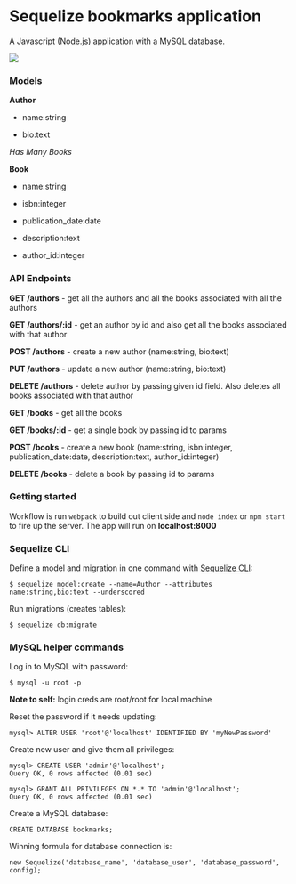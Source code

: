 # Sequelize bookmarks application

A Javascript (Node.js) application with a MySQL database.

![](http://docs.sequelizejs.com/en/v3/images/logo-small.png)

### Models

**Author**

- name:string

- bio:text

*Has Many Books*

**Book**

- name:string

- isbn:integer

- publication_date:date

- description:text

- author_id:integer

### API Endpoints

**GET /authors** - get all the authors and all the books associated with all the authors

**GET /authors/:id** - get an author by id and also get all the books associated with that author

**POST /authors** - create a new author (name:string, bio:text)

**PUT /authors** - update a new author (name:string, bio:text)

**DELETE /authors** - delete author by passing given id field. Also deletes all books associated with that author

**GET /books** - get all the books

**GET /books/:id** - get a single book by passing id to params

**POST /books** - create a new book (name:string, isbn:integer, publication_date:date, description:text, author_id:integer)

**DELETE /books** - delete a book by passing id to params

### Getting started

Workflow is run `webpack` to build out client side and `node index` or `npm start` to fire up the server. The app will run on **localhost:8000**

### Sequelize CLI

Define a model and migration in one command with [Sequelize CLI](https://github.com/sequelize/cli):

```
$ sequelize model:create --name=Author --attributes name:string,bio:text --underscored
```

Run migrations (creates tables): 

```
$ sequelize db:migrate
```

### MySQL helper commands

Log in to MySQL with password:

```
$ mysql -u root -p
```
**Note to self:** login creds are root/root for local machine

Reset the password if it needs updating:

```
mysql> ALTER USER 'root'@'localhost' IDENTIFIED BY 'myNewPassword'
```

Create new user and give them all privileges:

```
mysql> CREATE USER 'admin'@'localhost';
Query OK, 0 rows affected (0.01 sec)

mysql> GRANT ALL PRIVILEGES ON *.* TO 'admin'@'localhost';
Query OK, 0 rows affected (0.01 sec)
```

Create a MySQL database:

```
CREATE DATABASE bookmarks;
```

Winning formula for database connection is: 
```
new Sequelize('database_name', 'database_user', 'database_password', config);
```